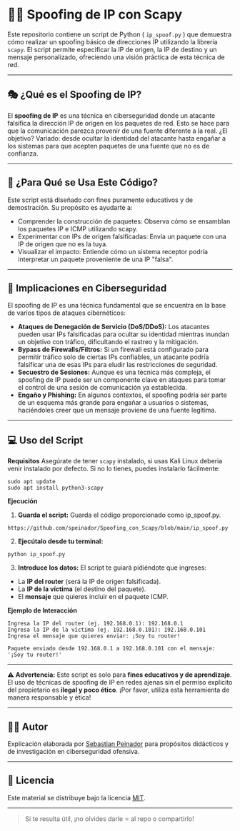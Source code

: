 # 🕵️‍♂️ Spoofing de IP con Scapy
Este repositorio contiene un script de Python ( ```ip_spoof.py``` ) que demuestra cómo realizar un spoofing básico de direcciones IP utilizando la librería ```scapy```. El script permite especificar la IP de origen, la IP de destino y un mensaje personalizado, ofreciendo una visión práctica de esta técnica de red.

---

## 🎭 ¿Qué es el Spoofing de IP?
El **spoofing de IP** es una técnica en ciberseguridad donde un atacante falsifica la dirección IP de origen en los paquetes de red. Esto se hace para que la comunicación parezca provenir de una fuente diferente a la real. ¿El objetivo? Variado: desde ocultar la identidad del atacante hasta engañar a los sistemas para que acepten paquetes de una fuente que no es de confianza.

---

## 🚀 ¿Para Qué se Usa Este Código?
Este script está diseñado con fines puramente educativos y de demostración. Su propósito es ayudarte a:

- Comprender la construcción de paquetes: Observa cómo se ensamblan los paquetes IP e ICMP utilizando scapy.
- Experimentar con IPs de origen falsificadas: Envía un paquete con una IP de origen que no es la tuya.
- Visualizar el impacto: Entiende cómo un sistema receptor podría interpretar un paquete proveniente de una IP "falsa".

---

## 🚨 Implicaciones en Ciberseguridad
El spoofing de IP es una técnica fundamental que se encuentra en la base de varios tipos de ataques cibernéticos:

- **Ataques de Denegación de Servicio (DoS/DDoS):** Los atacantes pueden usar IPs falsificadas para ocultar su identidad mientras inundan un objetivo con tráfico, dificultando el rastreo y la mitigación.
- **Bypass de Firewalls/Filtros:** Si un firewall está configurado para permitir tráfico solo de ciertas IPs confiables, un atacante podría falsificar una de esas IPs para eludir las restricciones de seguridad.
- **Secuestro de Sesiones:** Aunque es una técnica más compleja, el spoofing de IP puede ser un componente clave en ataques para tomar el control de una sesión de comunicación ya establecida.
- **Engaño y Phishing:** En algunos contextos, el spoofing podría ser parte de un esquema más grande para engañar a usuarios o sistemas, haciéndoles creer que un mensaje proviene de una fuente legítima.

---

## 💻 Uso del Script
**Requisitos**
Asegúrate de tener ```scapy``` instalado, si usas Kali Linux deberia venir instalado por defecto. Si no lo tienes, puedes instalarlo fácilmente:

```
sudo apt update
sudo apt install python3-scapy
```
**Ejecución**
1. **Guarda el script:** Guarda el código proporcionado como ip_spoof.py.
```
https://github.com/speinador/Spoofing_con_Scapy/blob/main/ip_spoof.py
```

2. **Ejecútalo desde tu terminal:**

```
python ip_spoof.py
```

3. **Introduce los datos:** El script te guiará pidiéndote que ingreses:

- La **IP del router** (será la IP de origen falsificada).
- La **IP de la víctima** (el destino del paquete).
- El **mensaje** que quieres incluir en el paquete ICMP.

**Ejemplo de Interacción**
```
Ingresa la IP del router (ej. 192.168.0.1): 192.168.0.1
Ingresa la IP de la víctima (ej. 192.168.0.101): 192.168.0.101
Ingresa el mensaje que quieres enviar: ¡Soy tu router!

Paquete enviado desde 192.168.0.1 a 192.168.0.101 con el mensaje: '¡Soy tu router!'
```

---

⚠️ **Advertencia:** Este script es solo para **fines educativos y de aprendizaje**. El uso de técnicas de spoofing de IP en redes ajenas sin el permiso explícito del propietario es **ilegal y poco ético**. ¡Por favor, utiliza esta herramienta de manera responsable y ética!

---

## 🧑‍🏫 Autor

Explicación elaborada por [Sebastian Peinador](https://www.linkedin.com/in/sebastian-j-peinador/) para propósitos didácticos y de investigación en ciberseguridad ofensiva.

---

## 📄 Licencia

Este material se distribuye bajo la licencia [MIT](LICENSE).

---

> Si te resulta útil, ¡no olvides darle ⭐ al repo o compartirlo!
